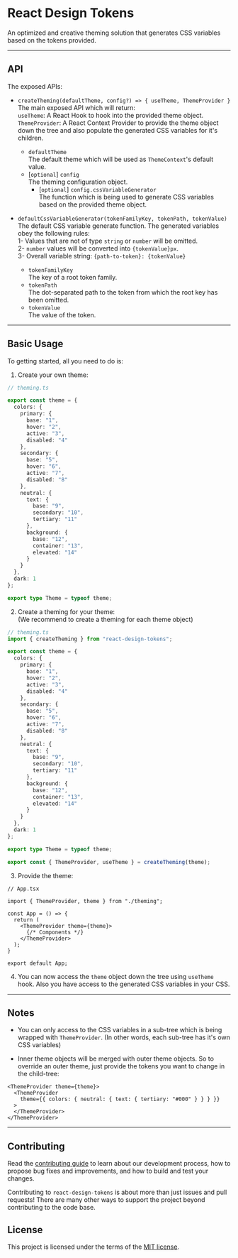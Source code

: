 # React Design Tokens

An optimized and creative theming solution that generates CSS variables based on the tokens provided.

<hr />

## API

The exposed APIs:

- `createTheming(defaultTheme, config?) => { useTheme, ThemeProvider }`\
The main exposed API which will return:\
`useTheme`: A React Hook to hook into the provided theme object.\
`ThemeProvider`: A React Context Provider to provide the theme object down the tree and also populate the generated CSS variables for it's children.
  - `defaultTheme`\
  The default theme which will be used as `ThemeContext`'s default value.
  - [`optional`] `config`\
  The theming configuration object.
    - [`optional`] `config.cssVariableGenerator`\
    The function which is being used to generate CSS variables based on the provided theme object.

- `defaultCssVariableGenerator(tokenFamilyKey, tokenPath, tokenValue)`\
The default CSS variable generate function. The generated variables obey the following rules:\
1- Values that are not of type `string` or `number` will be omitted.\
2- `number` values will be converted into `{tokenValue}px`.\
3- Overall variable string: `{path-to-token}: {tokenValue}`
  - `tokenFamilyKey`\
  The key of a root token family.
  - `tokenPath`\
  The dot-separated path to the token from which the root key has been omitted.
  - `tokenValue`\
  The value of the token.


<hr />

## Basic Usage

To getting started, all you need to do is:

1. Create your own theme:
```ts
// theming.ts

export const theme = {
  colors: {
    primary: {
      base: "1",
      hover: "2",
      active: "3",
      disabled: "4"
    },
    secondary: {
      base: "5",
      hover: "6",
      active: "7",
      disabled: "8"
    },
    neutral: {
      text: {
        base: "9",
        secondary: "10",
        tertiary: "11"
      },
      background: {
        base: "12",
        container: "13",
        elevated: "14"
      }
    }
  },
  dark: 1
};

export type Theme = typeof theme;
```

2. Create a theming for your theme: \
(We recommend to create a theming for each theme object)
```ts
// theming.ts
import { createTheming } from "react-design-tokens";

export const theme = {
  colors: {
    primary: {
      base: "1",
      hover: "2",
      active: "3",
      disabled: "4"
    },
    secondary: {
      base: "5",
      hover: "6",
      active: "7",
      disabled: "8"
    },
    neutral: {
      text: {
        base: "9",
        secondary: "10",
        tertiary: "11"
      },
      background: {
        base: "12",
        container: "13",
        elevated: "14"
      }
    }
  },
  dark: 1
};

export type Theme = typeof theme;

export const { ThemeProvider, useTheme } = createTheming(theme);
```

3. Provide the theme:
```tsx
// App.tsx

import { ThemeProvider, theme } from "./theming";

const App = () => {
  return (
    <ThemeProvider theme={theme}>
      {/* Components */}
    </ThemeProvider>
  );
}

export default App;
```

4. You can now access the `theme` object down the tree using `useTheme` hook. Also you have access to the generated CSS variables in your CSS.

<hr />

## Notes

- You can only access to the CSS variables in a sub-tree which is being wrapped with `ThemeProvider`. (In other words, each sub-tree has it's own CSS variables)

- Inner theme objects will be merged with outer theme objects. So to override an outer theme, just provide the tokens you want to change in the child-tree:
```tsx
<ThemeProvider theme={theme}>
  <ThemeProvider
    theme={{ colors: { neutral: { text: { tertiary: "#000" } } } }}  
  >
  </ThemeProvider>
</ThemeProvider>
```

<hr />

## Contributing

Read the [contributing guide](https://github.com/mimshins/react-design-tokens/blob/main/CONTRIBUTING.md) to learn about our development process, how to propose bug fixes and improvements, and how to build and test your changes.

Contributing to `react-design-tokens` is about more than just issues and pull requests! There are many other ways to support the project beyond contributing to the code base.


## License

This project is licensed under the terms of the [MIT license](https://github.com/mimshins/react-design-tokens/blob/main/LICENSE).
